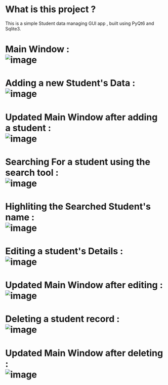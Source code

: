 # What is this project ?
This is a simple Student data managing GUI app , built using PyQt6 and Sqlite3.<br/>
# Main Window :<br/> ![image](https://github.com/user-attachments/assets/3fa115de-0142-4973-84f7-a27f9246b4e5)<br/>
# Adding a new Student's Data :<br/> ![image](https://github.com/user-attachments/assets/15129af0-9a70-4032-96d8-4a1bb085aa0d)<br/>
# Updated Main Window after adding a student :<br/> ![image](https://github.com/user-attachments/assets/757dc638-90f2-4709-8d34-051d6e668d71)<br/>
# Searching For a student using the search tool :<br/> ![image](https://github.com/user-attachments/assets/0717e9c8-2293-4798-b1c7-564aca73d29e)<br/>
# Highliting the Searched Student's name :<br/> ![image](https://github.com/user-attachments/assets/2f479eee-6d97-4453-8809-47c205205456)<br/>
# Editing a student's Details :<br/> ![image](https://github.com/user-attachments/assets/eff8fb0e-a3a2-464e-9577-b14b69e2a52e)<br/>
# Updated Main Window after editing :<br/> ![image](https://github.com/user-attachments/assets/c91e1ec0-1bb9-4f17-b7b2-e9b556f454f7)<br/>
# Deleting a student record :<br/> ![image](https://github.com/user-attachments/assets/5986a837-04ff-4217-a08e-a32bef9b7f54)<br/>
# Updated Main Window after deleting :<br/> ![image](https://github.com/user-attachments/assets/cac7bb6b-6e8b-41ad-8e0d-837ac33c2234)

